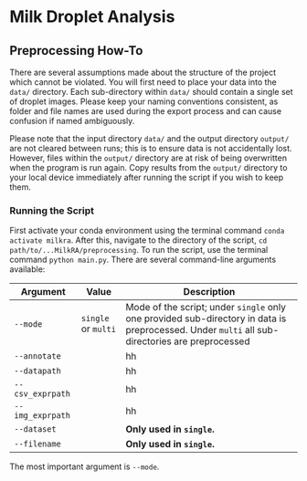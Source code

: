 # Milk Droplet Analysis

## Preprocessing How-To

There are several assumptions made about the structure of the project which cannot be violated. You will first need to place your data into the `data/` directory. Each sub-directory within `data/` should contain a single set of droplet images. Please keep your naming conventions consistent, as folder and file names are used during the export process and can cause confusion if named ambiguously.

Please note that the input directory `data/` and the output directory `output/` are not cleared between runs; this is to ensure data is not accidentally lost. However, files within the `output/` directory are at risk of being overwritten when the program is run again. Copy results from the `output/` directory to your local device immediately after running the script if you wish to keep them.

### Running the Script

First activate your conda environment using the terminal command `conda activate milkra`. After this, navigate to the directory of the script, `cd path/to/...MilkRA/preprocessing`. To run the script, use the terminal command `python main.py`. There are several command-line arguments available:

| Argument  | Value | Description | 
| ------------- | ------------- | ------------- |
| `--mode`  | `single` or `multi` | Mode of the script; under `single` only one provided sub-directory in data is preprocessed. Under `multi` all sub-directories are preprocessed |
| `--annotate`  |  | hh |
| `--datapath`  |  | hh |
| `--csv_exprpath`  |  | hh |
| `--img_exprpath`  |  | hh |
| `--dataset`  |  | **Only used in `single`.** |
| `--filename`  |  | **Only used in `single`.** |

The most important argument is `--mode`.
